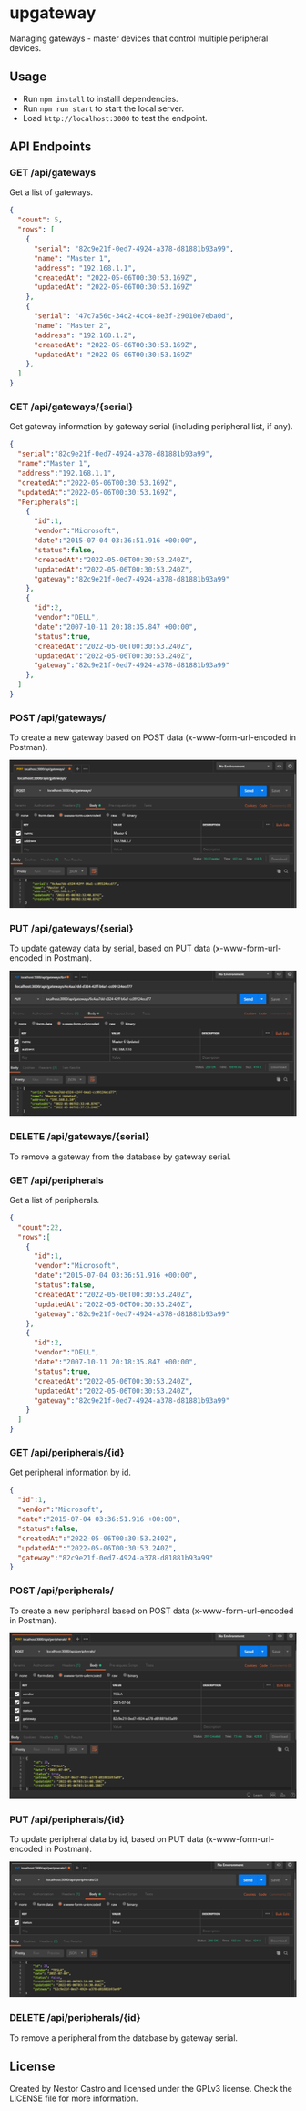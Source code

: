 # upgateway

Managing gateways - master devices that control multiple peripheral devices.

## Usage

* Run `npm install` to installl dependencies.
* Run `npm run start` to start the local server.
* Load `http://localhost:3000` to test the endpoint.

## API Endpoints

### GET /api/gateways

Get a list of gateways.

```json
{
  "count": 5,
  "rows": [
    {
      "serial": "82c9e21f-0ed7-4924-a378-d81881b93a99",
      "name": "Master 1",
      "address": "192.168.1.1",
      "createdAt": "2022-05-06T00:30:53.169Z",
      "updatedAt": "2022-05-06T00:30:53.169Z"
    },
    {
      "serial": "47c7a56c-34c2-4cc4-8e3f-29010e7eba0d",
      "name": "Master 2",
      "address": "192.168.1.2",
      "createdAt": "2022-05-06T00:30:53.169Z",
      "updatedAt": "2022-05-06T00:30:53.169Z"
    },
  ]
}
```

### GET /api/gateways/{serial}

Get gateway information by gateway serial (including peripheral list, if any).

```json
{
  "serial":"82c9e21f-0ed7-4924-a378-d81881b93a99",
  "name":"Master 1",
  "address":"192.168.1.1",
  "createdAt":"2022-05-06T00:30:53.169Z",
  "updatedAt":"2022-05-06T00:30:53.169Z",
  "Peripherals":[
    {
      "id":1,
      "vendor":"Microsoft",
      "date":"2015-07-04 03:36:51.916 +00:00",
      "status":false,
      "createdAt":"2022-05-06T00:30:53.240Z",
      "updatedAt":"2022-05-06T00:30:53.240Z",
      "gateway":"82c9e21f-0ed7-4924-a378-d81881b93a99"
    },
    {
      "id":2,
      "vendor":"DELL",
      "date":"2007-10-11 20:18:35.847 +00:00",
      "status":true,
      "createdAt":"2022-05-06T00:30:53.240Z",
      "updatedAt":"2022-05-06T00:30:53.240Z",
      "gateway":"82c9e21f-0ed7-4924-a378-d81881b93a99"
    },
  ]
}
```

### POST /api/gateways/

To create a new gateway based on POST data (x-www-form-url-encoded in Postman).

![Postman example](/assets/post-gateway.png)

### PUT /api/gateways/{serial}

To update gateway data by serial, based on PUT data (x-www-form-url-encoded in Postman).

![Postman example](/assets/put-gateway.png)

### DELETE /api/gateways/{serial}

To remove a gateway from the database by gateway serial.

### GET /api/peripherals

Get a list of peripherals.

```json
{
  "count":22,
  "rows":[
    {
      "id":1,
      "vendor":"Microsoft",
      "date":"2015-07-04 03:36:51.916 +00:00",
      "status":false,
      "createdAt":"2022-05-06T00:30:53.240Z",
      "updatedAt":"2022-05-06T00:30:53.240Z",
      "gateway":"82c9e21f-0ed7-4924-a378-d81881b93a99"
    },
    {
      "id":2,
      "vendor":"DELL",
      "date":"2007-10-11 20:18:35.847 +00:00",
      "status":true,
      "createdAt":"2022-05-06T00:30:53.240Z",
      "updatedAt":"2022-05-06T00:30:53.240Z",
      "gateway":"82c9e21f-0ed7-4924-a378-d81881b93a99"
    }
  ]
}
```

### GET /api/peripherals/{id}

Get peripheral information by id.

```json
{
  "id":1,
  "vendor":"Microsoft",
  "date":"2015-07-04 03:36:51.916 +00:00",
  "status":false,
  "createdAt":"2022-05-06T00:30:53.240Z",
  "updatedAt":"2022-05-06T00:30:53.240Z",
  "gateway":"82c9e21f-0ed7-4924-a378-d81881b93a99"
}
```

### POST /api/peripherals/

To create a new peripheral based on POST data (x-www-form-url-encoded in Postman).

![Postman example](/assets/post-peripheral.png)

### PUT /api/peripherals/{id}

To update peripheral data by id, based on PUT data (x-www-form-url-encoded in Postman).

![Postman example](/assets/put-peripheral.png)

### DELETE /api/peripherals/{id}

To remove a peripheral from the database by gateway serial.

## License

Created by Nestor Castro and licensed under the GPLv3 license. Check the LICENSE file for more information.
